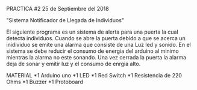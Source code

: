 PRACTICA #2 25 de Septiembre del 2018



"Sistema Notificador de Llegada de Individuos"



El siguiente programa es un sistema de alerta para una puerta la cual detecta individuos.
Cuando se abre la puerta debido a que se acerca un inidividuo se emite una alarma 
que consiste de una Luz led y sonido.
En el sistema se debe reducir el consumo de energia del arduino al minimo 
mientras la alarma no este sonando.
Una vez cerrada la puerta la alarma deja de sonar y emitir luz y el consumo de enrgia 
alto.



MATERIAL
*1 Arduino uno
*1 LED
*1 Red Switch
*1 Resistencia de 220 Ohms
*1 Buzzer
*1 Protoboard
